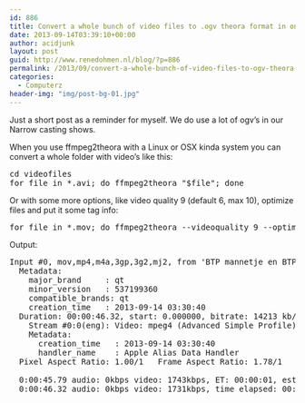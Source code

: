 ```yaml
---
id: 886
title: Convert a whole bunch of video files to .ogv theora format in one command
date: 2013-09-14T03:39:10+00:00
author: acidjunk
layout: post
guid: http://www.renedohmen.nl/blog/?p=886
permalink: /2013/09/convert-a-whole-bunch-of-video-files-to-ogv-theora-format-in-one-command/
categories:
  - Computerz
header-img: "img/post-bg-01.jpg"
---
```

Just a short post as a reminder for myself. We do use a lot of ogv&#8217;s in our Narrow casting shows.
  
When you use ffmpeg2theora with a Linux or OSX kinda system you can convert a whole folder with video&#8217;s like this:

<pre>cd videofiles
for file in *.avi; do ffmpeg2theora "$file"; done
</pre>

Or with some more options, like video quality 9 (default 6, max 10), optimize files and put it some tag info:

<pre>for file in *.mov; do ffmpeg2theora --videoquality 9 --optimize --organization Formatics "$file"; done</pre>

Output:

<pre>Input #0, mov,mp4,m4a,3gp,3g2,mj2, from 'BTP mannetje en BTP3D model.mov':
  Metadata:
    major_brand     : qt  
    minor_version   : 537199360
    compatible_brands: qt  
    creation_time   : 2013-09-14 03:30:40
  Duration: 00:00:46.32, start: 0.000000, bitrate: 14213 kb/s
    Stream #0:0(eng): Video: mpeg4 (Advanced Simple Profile) (mp4v / 0x7634706D), yuv420p, 1920x1080 [SAR 1:1 DAR 16:9], 14211 kb/s, 25 fps, 25 tbr, 600 tbn, 1k tbc
    Metadata:
      creation_time   : 2013-09-14 03:30:40
      handler_name    : Apple Alias Data Handler
  Pixel Aspect Ratio: 1.00/1   Frame Aspect Ratio: 1.78/1

  0:00:45.79 audio: 0kbps video: 1743kbps, ET: 00:00:01, est. size: 9.6 MB    
  0:00:46.32 audio: 0kbps video: 1731kbps, time elapsed: 00:02:35
</pre>